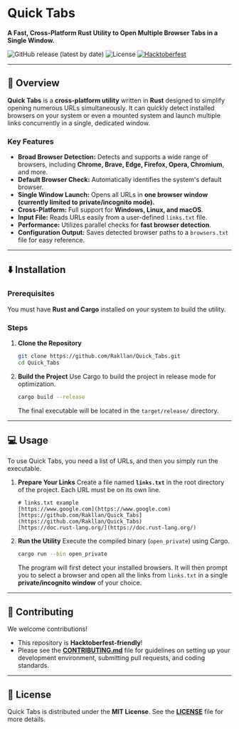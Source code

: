 # Quick Tabs

**A Fast, Cross-Platform Rust Utility to Open Multiple Browser Tabs in a Single Window.**

![GitHub release (latest by date)](https://img.shields.io/github/v/release/Rakllan/Quick_Tabs)
![License](https://img.shields.io/github/license/Rakllan/Quick_Tabs)
[![Hacktoberfest](https://img.shields.io/badge/Hacktoberfest-friendly-blueviolet)](https://hacktoberfest.com/)

---

## 🚀 Overview

**Quick Tabs** is a **cross-platform utility** written in **Rust** designed to simplify opening numerous URLs simultaneously. It can quickly detect installed browsers on your system or even a mounted system and launch multiple links concurrently in a single, dedicated window.

### Key Features

* **Broad Browser Detection:** Detects and supports a wide range of browsers, including **Chrome, Brave, Edge, Firefox, Opera, Chromium**, and more.
* **Default Browser Check:** Automatically identifies the system's default browser.
* **Single Window Launch:** Opens all URLs in **one browser window (currently limited to private/incognito mode).**
* **Cross-Platform:** Full support for **Windows, Linux, and macOS**.
* **Input File:** Reads URLs easily from a user-defined `links.txt` file.
* **Performance:** Utilizes parallel checks for **fast browser detection**.
* **Configuration Output:** Saves detected browser paths to a `browsers.txt` file for easy reference.

---

## ⬇️ Installation

### Prerequisites

You must have **Rust and Cargo** installed on your system to build the utility.

### Steps

1.  **Clone the Repository**
    ```bash
    git clone https://github.com/Rakllan/Quick_Tabs.git
    cd Quick_Tabs
    ```

2.  **Build the Project**
    Use Cargo to build the project in release mode for optimization.

    ```bash
    cargo build --release
    ```

    The final executable will be located in the `target/release/` directory.

---

## 💻 Usage

To use Quick Tabs, you need a list of URLs, and then you simply run the executable.

1.  **Prepare Your Links**
    Create a file named **`links.txt`** in the root directory of the project. Each URL must be on its own line.

    ```text
    # links.txt example
    [https://www.google.com](https://www.google.com)
    [https://github.com/Rakllan/Quick_Tabs](https://github.com/Rakllan/Quick_Tabs)
    [https://doc.rust-lang.org/](https://doc.rust-lang.org/)
    ```

2.  **Run the Utility**
    Execute the compiled binary (`open_private`) using Cargo.

    ```bash
    cargo run --bin open_private
    ```

    The program will first detect your installed browsers. It will then prompt you to select a browser and open all the links from `links.txt` in a single **private/incognito window** of your choice.

---

## 🤝 Contributing

We welcome contributions!

* This repository is **Hacktoberfest-friendly**!
* Please see the **[CONTRIBUTING.md](CONTRIBUTING.md)** file for guidelines on setting up your development environment, submitting pull requests, and coding standards.

---

## 📜 License

Quick Tabs is distributed under the **MIT License**. See the **[LICENSE](LICENSE)** file for more details.
